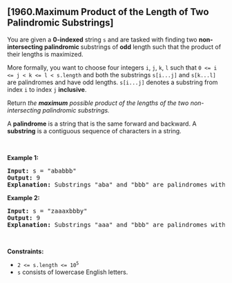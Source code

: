 ## [1960.Maximum Product of the Length of Two Palindromic Substrings]
<p>You are given a <strong>0-indexed</strong> string <code>s</code> and are tasked with finding two <strong>non-intersecting palindromic </strong>substrings of <strong>odd</strong> length such that the product of their lengths is maximized.</p>

<p>More formally, you want to choose four integers <code>i</code>, <code>j</code>, <code>k</code>, <code>l</code> such that <code>0 &lt;= i &lt;= j &lt; k &lt;= l &lt; s.length</code> and both the substrings <code>s[i...j]</code> and <code>s[k...l]</code> are palindromes and have odd lengths. <code>s[i...j]</code> denotes a substring from index <code>i</code> to index <code>j</code> <strong>inclusive</strong>.</p>

<p>Return <em>the <strong>maximum</strong> possible product of the lengths of the two non-intersecting palindromic substrings.</em></p>

<p>A <strong>palindrome</strong> is a string that is the same forward and backward. A <strong>substring</strong> is a contiguous sequence of characters in a string.</p>

<p>&nbsp;</p>
<p><strong class="example">Example 1:</strong></p>

<pre>
<strong>Input:</strong> s = &quot;ababbb&quot;
<strong>Output:</strong> 9
<strong>Explanation:</strong> Substrings &quot;aba&quot; and &quot;bbb&quot; are palindromes with odd length. product = 3 * 3 = 9.
</pre>

<p><strong class="example">Example 2:</strong></p>

<pre>
<strong>Input:</strong> s = &quot;zaaaxbbby&quot;
<strong>Output:</strong> 9
<strong>Explanation:</strong> Substrings &quot;aaa&quot; and &quot;bbb&quot; are palindromes with odd length. product = 3 * 3 = 9.
</pre>

<p>&nbsp;</p>
<p><strong>Constraints:</strong></p>

<ul>
	<li><code>2 &lt;= s.length &lt;= 10<sup>5</sup></code></li>
	<li><code>s</code> consists of lowercase English letters.</li>
</ul>
